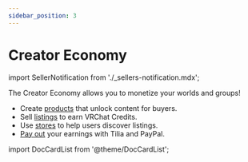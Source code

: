 ```yaml
---
sidebar_position: 3
---
```

# Creator Economy

import SellerNotification from './_sellers-notification.mdx';

<SellerNotification/>

The Creator Economy allows you to monetize your worlds and groups!

- Create [products](products) that unlock content for buyers.
- Sell [listings](./listings) to earn VRChat Credits.
- Use [stores](/economy/store/) to help users discover listings. 
- [Pay out](./payout) your earnings with Tilia and PayPal.

import DocCardList from '@theme/DocCardList';

<DocCardList />
